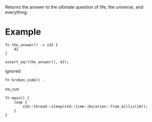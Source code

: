 Returns the answer to the ultimate question of life, the universe, and everything.

# Example

```
fn the_answer() -> u32 {
    42
}

assert_eq!(the_answer(), 42);
```

ignored

```ignore
fn broken_code() -
```

no_run

```no_run
fn main() {
    loop {
        std::thread::sleep(std::time::Duration::from_millis(10));
    }
}
```